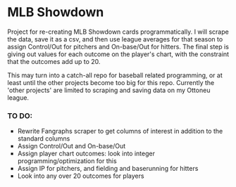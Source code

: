 # MLB Showdown
Project for re-creating MLB Showdown cards programmatically. I will scrape the data, save it as a csv, and then use league averages for that season to assign Control/Out for pitchers and On-base/Out for hitters. The final step is giving out values for each outcome on the player's chart, with the constraint that the outcomes add up to 20.

This may turn into a catch-all repo for baseball related programming, or at least until the other projects become too big for this repo. Currently the 'other projects' are limited to scraping and saving data on my Ottoneu league.

### TO DO:
<ul type='square'>
	<li> Rewrite Fangraphs scraper to get columns of interest in addition to the standard columns </li>
	<li> Assign Control/Out and On-base/Out </li>
	<li> Assign player chart outcomes: look into integer programming/optimization for this</li>
	<li> Assign IP for pitchers, and fielding and baserunning for hitters </li>
	<li> Look into any over 20 outcomes for players </li>
